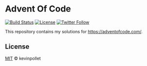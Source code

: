 # Advent Of Code

[![Build Status](https://github.com/kevinpollet/advent-of-code/workflows/build/badge.svg)](https://github.com/kevinpollet/yogi/actions)
[![License](https://img.shields.io/github/license/kevinpollet/advent-of-code)](./LICENSE.md)
[![Twitter Follow](https://img.shields.io/twitter/follow/kevinpollet?style=social)](https://twitter.com/@kevinpollet)

This repository contains my solutions for https://adventofcode.com/.

## License

[MIT](./LICENSE.md) © kevinpollet